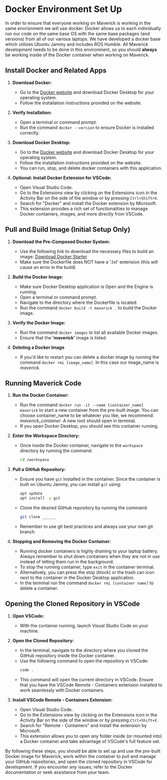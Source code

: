 # Docker Environment Set Up 
In order to ensure that everyone working on Maverick is working in the same envrionment we will use docker. Docker allows us to each individually run our code on the same base OS with the same base packages (and versions) from all of our various laptops. We have developed a docker base which utilizes Ubuntu Jammy and includes ROS Humble. All Maverick development needs to be done in this environment, so you should **always** be working inside of the Docker container when working on Maverick. 

## Install Docker and Related Apps 
1. **Download Docker:**
   - Go to the [Docker website](https://www.docker.com/products/docker-desktop) and download Docker Desktop for your operating system.
   - Follow the installation instructions provided on the website.

2. **Verify Installation:**
   - Open a terminal or command prompt.
   - Run the command `docker --version` to ensure Docker is installed correctly.

3. **Download Docker Desktop:**
    - Go to the [Docker website](https://www.docker.com/products/docker-desktop) and download Docker Desktop for your operating system.
    - Follow the installation instructions provided on the website.
    - You can run, stop, and delete docker containers with this application. 

4. **Optional: Install Docker Extension for VSCode:**
   - Open Visual Studio Code.
   - Go to the Extensions view by clicking on the Extensions icon in the Activity Bar on the side of the window or by pressing `Ctrl+Shift+X`.
   - Search for "Docker" and install the Docker extension by Microsoft.
   - This extension provides a rich set of functionalities to manage Docker containers, images, and more directly from VSCode.

## Pull and Build Image (Initial Setup Only)
1. **Download the Pre-Composed Docker System:**
   - Use the following link to download the necessary files to build an image: [Download Docker Starter](https://github.com/umigv/Docker-Env)
   - Make sure the Dockerfile does NOT have a '.txt' extension (this will cause an error in the build)

2. **Build the Docker Image:**
   - Make sure Docker Desktop application is Open and the Engine is running. 
   - Open a terminal or command prompt.
   - Navigate to the directory where the Dockerfile is located.
   - Run the command `docker build -t maverick .` to build the Docker image.

3. **Verify the Docker Image:**
   - Run the command `docker images` to list all available Docker images.
   - Ensure that the **'maverick'** image is listed.

4. **Deleting a Docker Image**
   - If you'd like to restart you can delete a docker image by running the command `docker rmi [image_name]`. In this case our image_name is *maverick*.

## Running Maverick Code 
1. **Run the Docker Container:**
   - Run the command `docker run -it --name [container_name] maverick` to start a new container from the pre-built image. You can choose container_name to be whatever you like, we recommend: *maverick_container*. A new root should open in terminal. 
   - If you open Docker Desktop, you should see this container running. 
2. **Enter the Workspace Directory:**
   - Once inside the Docker container, navigate to the `workspace` directory by running the command:
     ```sh
     cd /workspace
     ```

3. **Pull a GitHub Repository:**
   - Ensure you have `git` installed in the container. Since the container is built on Ubuntu Jammy, you can install `git` using:
     ```sh
     apt update
     apt install -y git
     ```
   - Clone the desired GitHub repository by running the command:
     ```sh
     git clone ______
     ```
   - Remember to use git best practices and always use your own git branch.

4. **Stopping and Removing the Docker Container:**
   - Running docker containers is highly draining to your laptop battery. Always remember to shut down containers when they are not in use instead of letting them run in the background. 
   - To stop the running container, type `exit` in the container terminal.
   - Alternatively, you can press the stop (block) or the trash can icon next to the container in the Docker Desktop application. 
   - In the terminal run the command `docker rmi [container name]` to delete a container. 

## Opening the Cloned Repository in VSCode
1. **Open VSCode:**
   - With the container running, launch Visual Studio Code on your machine.

2. **Open the Cloned Repository:**
   - In the terminal, navigate to the directory where you cloned the GitHub repository inside the Docker container.
   - Use the following command to open the repository in VSCode:
     ```sh
     code .
     ```
   - This command will open the current directory in VSCode. Ensure that you have the VSCode Remote - Containers extension installed to work seamlessly with Docker containers.

3. **Install VSCode Remote - Containers Extension:**
   - Open Visual Studio Code.
   - Go to the Extensions view by clicking on the Extensions icon in the Activity Bar on the side of the window or by pressing `Ctrl+Shift+X`.
   - Search for "Remote - Containers" and install the extension by Microsoft.
   - This extension allows you to open any folder inside (or mounted into) a Docker container and take advantage of VSCode's full feature set.

By following these steps, you should be able to set up and use the pre-built Docker image for Maverick, work within the container to pull and manage your GitHub repositories, and open the cloned repository in VSCode for development. If you encounter any issues, refer to the Docker documentation or seek assistance from your team.